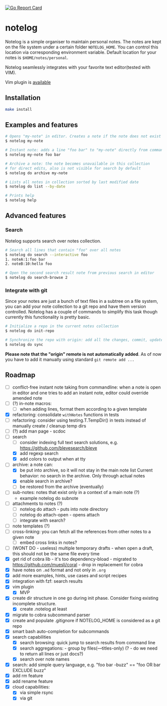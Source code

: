 [![Go Report Card](https://goreportcard.com/badge/github.com/nchern/notelog)](https://goreportcard.com/report/github.com/nchern/notelog)
# notelog

Notelog is a simple organiser to maintain personal notes. The notes are kept on
the file system under a certain folder `NOTELOG_HOME`. You can control this location
via corresponding environment variable.
Default location for your notes is `$HOME/notes/personal`.

Notelog seamlessly integrates with your favorite text editor(tested with VIM).

Vim plugin is [available](vim/README.md)

## Installation
```bash
make install
```

## Examples and features

```bash
# Opens "my-note" in editor. Creates a note if the note does not exist
$ notelog my-note

# Instant note: adds a line "foo bar" to "my-note" directly from command line
$ notelog my-note foo bar

# Archive a note: the note becomes unavailable in this collection
# for direct edits, also is not visible for search by default
$ notelog do archive my-note

# Lists all notes in collection sorted by last modified date
$ notelog do list --by-date

# Prints help
$ notelog help
```

## Advanced features

### Search

Notelog supports search over notes collection.

```bash
# Search all lines that contain "foo" over all notes
$ notelog do search --interactive foo
1. noteA:1:foo bar
2. noteB:10:hello foo

# Open the second search result note from previous search in editor
$ notelog do search-browse 2
```

### Integrate with git

Since your notes are just a bunch of text files in a subtree on a file system,
you can add your note collection to a git repo and have them version controlled.
Notelog has a couple of commands to simplify this task though currently this functionality is pretty basic.

```bash
# Initialize a repo in the current notes collection
$ notelog do init-repo

# Synchronize the repo with origin: add all the changes, commit, update from the origin and push
$ notelog do sync
```

**Please note that the "origin" remote is not automatically added**.
As of now you have to add it manually using standard `git remote add ...`

## Roadmap
 - [ ] conflict-free instant note taking from commandline:
        when a note is open in editor and one tries to add an instant note, editor could override amended note
 - [ ] (?) in-note macros:
   - [ ] when adding lines, format them according to a given template
 - [x] refactoring: consolidate `withNotes` functions in tests
 - [ ] refactoring: consider using testing.T.TempDir() in tests instead of manually create / cleanup temp dirs
 - [ ] (?) add man page - scdoc
 - [ ] search
   - [ ] consider indexing full text search solutions, e.g. https://github.com/blevesearch/bleve
   - [x] add regexp search
   - [x] add colors to output when at tty
 - [ ] archive: a note can:
   - [x] be put into archive, so it will not stay in the main note list
         Current behavior: no search in the archive. Only through actual notes
   - [x] enable search in archive?
   - [ ] be restored from the archive (eventually)
 - [ ] sub-notes: notes that exist only in a context of a main note (?)
   - example notelog do subnote <notename> <sub-notename>
 - [ ] attachments to notes (?)
   - [ ] notelog do attach <notename> <filepath> - puts <filepath> into note directory
   - [ ] notelog do attach-open <notename> <attach-name> - opens attach
   - [ ] integrate with search?
 - [ ] note templates (?)
 - [ ] cross-linking: you can fetch all the references from other notes to a given note
   - [ ] embed cross links in notes?
 - [ ] (WONT DO - useless) multiple temporary drafts - when open a draft, this should not be the same file every time
 - [x] get rid of cobra lib - it's too dependency-bload
        - migrated to https://github.com/muesli/coral - drop in replacement for cobra
 - [x] have notes on `.md` format and not only in `.org`
 - [x] add more examples, hints, use cases and script recipes
 - [x] integration with fzf: search results
 - [x] vim plugin
   - [x] MVP
 - [x] create dir structure in one go during init phase. Consider fixing existing incomplete structure.
   - [x] create .notelog at least
 - [x] migrate to cobra subcommand parser
 - [x] create and populate .gitignore if NOTELOG_HOME is considered as a git repo
 - [x] smart bash auto-completion for subcommands
 - [x] search capabilities
   - [x] search browsing: quick jump to search results from command line
   - [x] search aggregations:  - group by files(—titles-only)  (? - do we need to return all lines or just docs?)
   - [x] search over note names
 - [x] search: add simple query language, e.g. "foo bar -buzz" == "foo OR bar EXCLUDE buzz"
 - [x] add rm feature
 - [x] add rename feature
 - [x] cloud capabilities:
   - [x] via simple rsync
   - [x] via git
